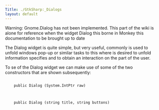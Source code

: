 ```yaml
---
Title: ./GtkSharp:_Dialogs
layout: default
---
```


Warning: Gnome.Dialog has not been implemented. This part of the wiki is
alone for reference when the widget Dialog this borne in Monkey this
documentation to be brought up to date

The Dialog widget is quite simple, but very useful, commonly is used to
unfold windows pop-up or similar tasks to this where is desired to
unfold information specifies and to obtain an interaction on the part of
the user.

To se of the Dialog widget we can make use of some of the two
constructors that are shown subsequently:

<div class="csharp">
    <pre><code>
    public Dialog (System.IntPtr raw)
    </code></pre>

</div>
<div class="csharp">
    <pre><code>
    public Dialog (string title, string buttons)
    </code></pre>

</div>
<Category:GtkSharp>
